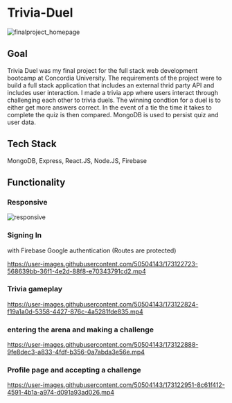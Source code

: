 # Trivia-Duel
![finalproject_homepage](https://user-images.githubusercontent.com/50504143/173120860-d29ddf4c-8ca3-463d-b27d-4da4f2b810e4.jpg)

## Goal 

Trivia Duel was my final project for the full stack web development bootcamp at Concordia University. The requirements of the project were to build a full stack application that includes an external thrid party API and includes user interaction. I made a trivia app where users interact through challenging each other to trivia duels. The winning condtion for a duel is to either get more answers correct. In the event of a tie the time it takes to complete the quiz is then compared. MongoDB is used to persist quiz and user data.

## Tech Stack 

MongoDB, Express, React.JS, Node.JS, Firebase

## Functionality

### Responsive

![responsive](https://user-images.githubusercontent.com/50504143/173124624-f6a1bdee-bffe-478d-9445-f358862d3e0f.png)

### Signing In
with Firebase Google authentication (Routes are protected)

https://user-images.githubusercontent.com/50504143/173122723-568639bb-36f1-4e2d-88f8-e70343791cd2.mp4

### Trivia gameplay

https://user-images.githubusercontent.com/50504143/173122824-f19a1a0d-5358-4427-876c-4a5281fde835.mp4

### entering the arena and making a challenge

https://user-images.githubusercontent.com/50504143/173122888-9fe8dec3-a833-4fdf-b356-0a7abda3e56e.mp4

### Profile page and accepting a challenge

https://user-images.githubusercontent.com/50504143/173122951-8c61f412-4591-4b1a-a974-d091a93ad026.mp4







